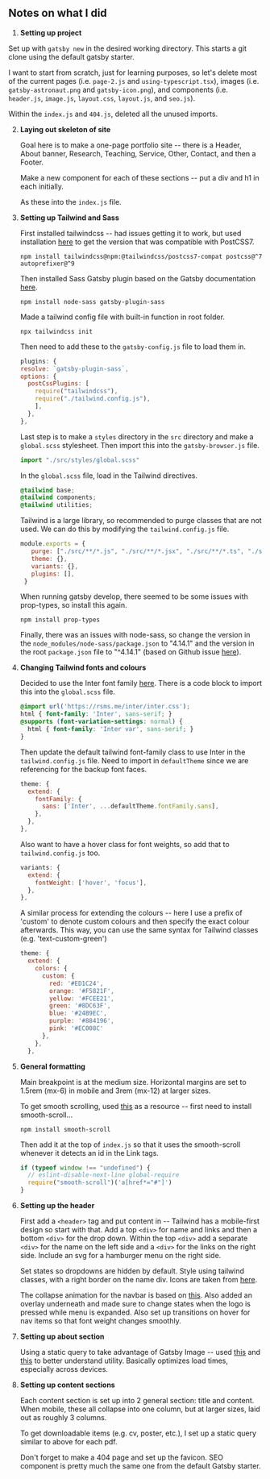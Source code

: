 ## Notes on what I did
1. **Setting up project**

  Set up with `gatsby new` in the desired working directory. This starts a
  git clone using the default gatsby starter.

  I want to start from scratch, just for learning purposes, so let's delete most
  of the current pages (i.e. `page-2.js` and `using-typescript.tsx`), images (i.e.
  `gatsby-astronaut.png` and `gatsby-icon.png`), and components (i.e. `header.js`,
  `image.js`, `layout.css`, `layout.js`, and `seo.js`).

  Within the `index.js` and `404.js`, deleted all the unused imports.

2. **Laying out skeleton of site**

    Goal here is to make a one-page portfolio site -- there is a Header, About banner,
    Research, Teaching, Service, Other, Contact, and then a Footer.

    Make a new component for each of these sections -- put a div and h1 in each initially.

    As these into the `index.js` file.

3. **Setting up Tailwind and Sass**

   First installed tailwindcss -- had issues getting it to work, but used installation
   [here](https://tailwindcss.com/docs/installation#post-css-7-compatibility-build) to
   get the version that was compatible with PostCSS7.
   ```shell
   npm install tailwindcss@npm:@tailwindcss/postcss7-compat postcss@^7 autoprefixer@^9
   ```

   Then installed Sass Gatsby plugin based on the Gatsby documentation
   [here](https://www.gatsbyjs.com/docs/sass/).
   ```shell
   npm install node-sass gatsby-plugin-sass
   ```

   Made a tailwind config file with built-in function in root folder.
   ```shell
   npx tailwindcss init
   ```

   Then need to add these to the `gatsby-config.js` file to load them in.
   ```js
   plugins: {
   resolve: `gatsby-plugin-sass`,
   options: {
     postCssPlugins: [
       require("tailwindcss"),
       require("./tailwind.config.js"),
       ],
     },
   },
   ```

   Last step is to make a `styles` directory in the `src` directory and make a
   `global.scss` stylesheet. Then import this into the `gatsby-browser.js` file.
   ```js
   import "./src/styles/global.scss"
   ```

   In the `global.scss` file, load in the Tailwind directives.
   ```CSS
   @tailwind base;
   @tailwind components;
   @tailwind utilities;
   ```

   Tailwind is a large library, so recommended to purge classes that are not used.
   We can do this by modifying the `tailwind.config.js` file.
   ```js
   module.exports = {
      purge: ["./src/**/*.js", "./src/**/*.jsx", "./src/**/*.ts", "./src/**/*.tsx"],
      theme: {},
      variants: {},
      plugins: [],
    }
    ```

    When running gatsby develop, there seemed to be some issues with prop-types,
    so install this again.
    ```shell
    npm install prop-types
    ```

    Finally, there was an issues with node-sass, so change the version in the
    `node_modules/node-sass/package.json` to "4.14.1" and the version in the root
    `package.json` file to "^4.14.1" (based on Github issue [here](https://github.com/gatsbyjs/gatsby/issues/27754)).

4. **Changing Tailwind fonts and colours**

    Decided to use the Inter font family [here](https://rsms.me/inter/). There is
    a code block to import this into the `global.scss` file.
    ```CSS
    @import url('https://rsms.me/inter/inter.css');
    html { font-family: 'Inter', sans-serif; }
    @supports (font-variation-settings: normal) {
      html { font-family: 'Inter var', sans-serif; }
    }
    ```

    Then update the default tailwind font-family class to use Inter in the
    `tailwind.config.js` file. Need to import in `defaultTheme` since we are
    referencing for the backup font faces.
    ```js
    theme: {
      extend: {
        fontFamily: {
          sans: ['Inter', ...defaultTheme.fontFamily.sans],
        },
      },
    },
    ```

    Also want to have a hover class for font weights, so add that to `tailwind.config.js` too.
    ```js
    variants: {
      extend: {
        fontWeight: ['hover', 'focus'],
      },
    },
    ```

    A similar process for extending the colours -- here I use a prefix of 'custom'
    to denote custom colours and then specify the exact colour afterwards. This way,
    you can use the same syntax for Tailwind classes (e.g. 'text-custom-green')
    ```js
    theme: {
      extend: {
        colors: {
          custom: {
            red: '#ED1C24',
            orange: '#F5821F',
            yellow: '#FCEE21',
            green: '#8DC63F',
            blue: '#24B9EC',
            purple: '#884196',
            pink: '#EC008C'
          },
        },
      },
    ```

5. **General formatting**

    Main breakpoint is at the medium size. Horizontal margins are set to 1.5rem (mx-6)
    in mobile and 3rem (mx-12) at larger sizes.

    To get smooth scrolling, used [this](https://chrisfitkin.github.io/gatsby-smooth-scroll-demo/) as
    a resource -- first need to install smooth-scroll...
    ```shell
    npm install smooth-scroll
    ```

    Then add it at the top of `index.js` so that it uses the smooth-scroll whenever
    it detects an id in the Link tags.
    ```js
    if (typeof window !== "undefined") {
      // eslint-disable-next-line global-require
      require("smooth-scroll")('a[href*="#"]')
    }
    ```

6. **Setting up the header**

    First add a `<header>` tag and put content in -- Tailwind has a mobile-first
    design so start with that. Add a top `<div>` for name and links and then a
    bottom `<div>` for the drop down. Within the top `<div>` add a separate `<div>`
    for the name on the left side and a `<div>` for the links on the right side.
    Include an svg for a hamburger menu on the right side.

    Set states so dropdowns are hidden by default. Style using tailwind classes,
    with a right border on the name div. Icons are taken from [here](https://iconmonstr.com/).

    The collapse animation for the navbar is based on [this](https://stackoverflow.com/questions/60888133/why-is-my-react-tailwind-hamburger-menu-not-closing).
    Also added an overlay underneath and made sure to change states when the logo
    is pressed while menu is expanded. Also set up transitions on hover for nav
    items so that font weight changes smoothly.

7. **Setting up about section**

   Using a static query to take advantage of Gatsby Image -- used [this](https://www.youtube.com/watch?v=XiG8gYJ7DiI)
   and [this](https://www.gatsbyjs.com/docs/recipes/querying-data/#querying-data-with-the-staticquery-component)
   to better understand utility. Basically optimizes load times, especially across
   devices.

8. **Setting up content sections**

   Each content section is set up into 2 general section: title and content.
   When mobile, these all collapse into one column, but at larger sizes, laid out
   as roughly 3 columns.

   To get downloadable items (e.g. cv, poster, etc.), I set up a static query
   similar to above for each pdf.

   Don't forget to make a 404 page and set up the favicon. SEO component is pretty
   much the same one from the default Gatsby starter.
